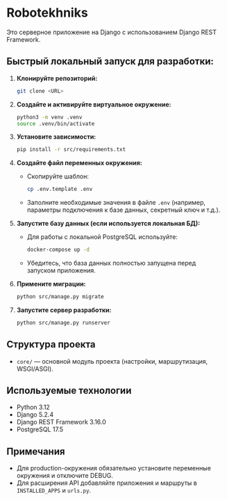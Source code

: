 # Robotekhniks

Это серверное приложение на Django с использованием Django REST Framework.

## Быстрый локальный запуск для разработки:

1. **Клонируйте репозиторий:**
   ```bash
   git clone <URL>
   ```

2. **Создайте и активируйте виртуальное окружение:**
   ```bash
   python3 -m venv .venv
   source .venv/bin/activate
   ```

3. **Установите зависимости:**
   ```bash
   pip install -r src/requirements.txt
   ```

4. **Создайте файл переменных окружения:**
   - Скопируйте шаблон:
     ```bash
     cp .env.template .env
     ```
   - Заполните необходимые значения в файле `.env` (например, параметры подключения к базе данных, секретный ключ и т.д.).

5. **Запустите базу данных (если используется локальная БД):**
   - Для работы с локальной PostgreSQL используйте:
     ```bash
     docker-compose up -d
     ```
   - Убедитесь, что база данных полностью запущена перед запуском приложения.

6. **Примените миграции:**
   ```bash
   python src/manage.py migrate
   ```

7. **Запустите сервер разработки:**
   ```bash
   python src/manage.py runserver
   ```

## Структура проекта

- `core/` — основной модуль проекта (настройки, маршрутизация, WSGI/ASGI).

## Используемые технологии

- Python 3.12
- Django 5.2.4
- Django REST Framework 3.16.0
- PostgreSQL 17.5

## Примечания

- Для production-окружения обязательно установите переменные окружения и отключите DEBUG.
- Для расширения API добавляйте приложения и маршруты в `INSTALLED_APPS` и `urls.py`.
